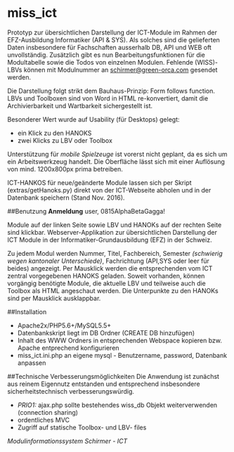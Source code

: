 # miss_ict

Prototyp zur übersichtlichen Darstellung der ICT-Module im Rahmen der EFZ-Ausbildung Informatiker (API & SYS). Als solches sind die gelieferten Daten insbesondere für Fachschaften ausserhalb DB, API und WEB oft unvollständig.
Zusätzlich gibt es nun Bearbeitungsfunktionen für die Modultabelle sowie die Todos von einzelnen Modulen.
Fehlende (WISS)-LBVs können mit Modulnummer an schirmer@green-orca.com gesendet werden.

Die Darstellung folgt strikt dem Bauhaus-Prinzip: Form follows function. LBVs und Toolboxen sind von Word in HTML re-konvertiert, damit die Archivierbarkeit und Wartbarkeit sichergestellt ist.

Besonderer Wert wurde auf Usability (für Desktops) gelegt: 
- ein Klick zu den HANOKS
- zwei Klicks zu LBV oder Toolbox

Unterstützung für *mobile Spielzeuge* ist vorerst nicht geplant, da es sich um ein Arbeitswerkzeug handelt. Die Oberfläche lässt sich mit einer Auflösung von mind. 1200x800px prima betreiben.

ICT-HANKOS für neue/geänderte Module lassen sich per Skript (extras/getHanoks.py) direkt von der ICT-Webseite abholen und in der Datenbank speichern (Stand Nov. 2016).

##Benutzung 
**Anmeldung**
user, 0815AlphaBetaGagga!

Module auf der linken Seite sowie LBV und HANOKs auf der rechten Seite sind klickbar.
Webserver-Applikation zur übersichtlichen Darstellung der ICT Module in der Informatiker-Grundausbildung (EFZ) in der Schweiz.

Zu jedem Modul werden Nummer, Titel, Fachbereich, Semester *(schwierig wegen kantonaler Unterschiede)*, Fachrichtung (API,SYS oder leer für beides) angezeigt. Per Mausklick werden die entsprechenden vom ICT zentral vorgegebenen HANOKS geladen. Soweit vorhanden, können vorgängig benötigte Module, die aktuelle LBV und teilweise auch die Toolbox als HTML angeschaut werden. Die Unterpunkte zu den HANOKs sind per Mausklick ausklappbar.

##Installation
- Apache2x/PHP5.6+/MySQL5.5+
- Datenbankskript liegt im DB Ordner (CREATE DB hinzufügen)
- Inhalt des WWW Ordners in entsprechenden Webspace kopieren bzw. Apache entprechend konfigurieren
- miss_ict.ini.php an eigene mysql - Benutzername, password, Datenbank anpassen

##Technische Verbesserungsmöglichkeiten
Die Anwendung ist zunächst aus reinem Eigennutz entstanden und entsprechend insbesondere sicherheitstechnisch verbesserungswürdig.

- *PRIO1:* ajax.php sollte bestehendes wiss_db Objekt weiterverwenden (connection sharing)
- ordentliches MVC
- Zugriff auf statische Toolbox- und LBV- files 

*Modulinformationssystem Schirmer - ICT*
